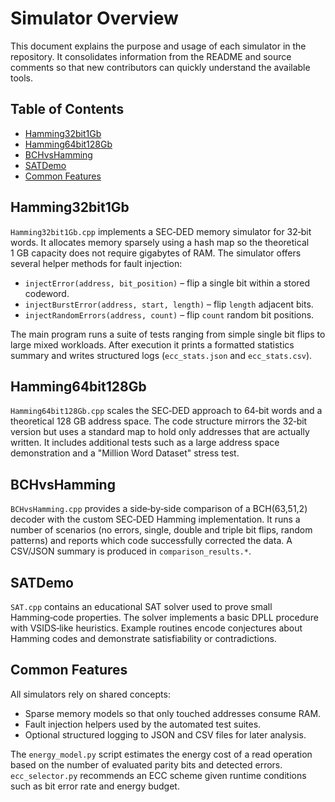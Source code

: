 # Simulator Overview

This document explains the purpose and usage of each simulator in the repository. It consolidates information from the README and source comments so that new contributors can quickly understand the available tools.

## Table of Contents
- [Hamming32bit1Gb](#hamming32bit1gb)
- [Hamming64bit128Gb](#hamming64bit128gb)
- [BCHvsHamming](#bchvshamming)
- [SATDemo](#satdemo)
- [Common Features](#common-features)

## Hamming32bit1Gb
`Hamming32bit1Gb.cpp` implements a SEC‑DED memory simulator for 32‑bit words. It allocates memory sparsely using a hash map so the theoretical 1&nbsp;GB capacity does not require gigabytes of RAM. The simulator offers several helper methods for fault injection:

- `injectError(address, bit_position)` – flip a single bit within a stored codeword.
- `injectBurstError(address, start, length)` – flip `length` adjacent bits.
- `injectRandomErrors(address, count)` – flip `count` random bit positions.

The main program runs a suite of tests ranging from simple single bit flips to large mixed workloads. After execution it prints a formatted statistics summary and writes structured logs (`ecc_stats.json` and `ecc_stats.csv`).

## Hamming64bit128Gb
`Hamming64bit128Gb.cpp` scales the SEC‑DED approach to 64‑bit words and a theoretical 128&nbsp;GB address space. The code structure mirrors the 32‑bit version but uses a standard map to hold only addresses that are actually written. It includes additional tests such as a large address space demonstration and a "Million Word Dataset" stress test.

## BCHvsHamming
`BCHvsHamming.cpp` provides a side‑by‑side comparison of a BCH(63,51,2) decoder with the custom SEC‑DED Hamming implementation. It runs a number of scenarios (no errors, single, double and triple bit flips, random patterns) and reports which code successfully corrected the data. A CSV/JSON summary is produced in `comparison_results.*`.

## SATDemo
`SAT.cpp` contains an educational SAT solver used to prove small Hamming‑code properties. The solver implements a basic DPLL procedure with VSIDS‑like heuristics. Example routines encode conjectures about Hamming codes and demonstrate satisfiability or contradictions.

## Common Features
All simulators rely on shared concepts:

- Sparse memory models so that only touched addresses consume RAM.
- Fault injection helpers used by the automated test suites.
- Optional structured logging to JSON and CSV files for later analysis.

The `energy_model.py` script estimates the energy cost of a read operation based on the number of evaluated parity bits and detected errors. `ecc_selector.py` recommends an ECC scheme given runtime conditions such as bit error rate and energy budget.

